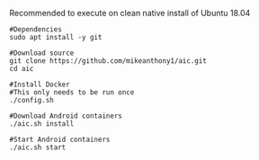 Recommended to execute on clean native install of Ubuntu 18.04

```
#Dependencies
sudo apt install -y git

#Download source
git clone https://github.com/mikeanthony1/aic.git
cd aic

#Install Docker
#This only needs to be run once
./config.sh

#Download Android containers 
./aic.sh install

#Start Android containers
./aic.sh start
```
